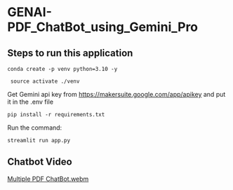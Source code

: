 # GENAI-PDF_ChatBot_using_Gemini_Pro

## Steps to run this application
```
conda create -p venv python=3.10 -y

```
```
 source activate ./venv

```
Get Gemini api key from https://makersuite.google.com/app/apikey and put it in the .env file

```
pip install -r requirements.txt

```

Run the command:
```
streamlit run app.py

```

## **Chatbot Video**
[Multiple PDF ChatBot.webm](https://github.com/Manirathinam21/GENAI-PDF_ChatBot_using_Gemini_Pro/assets/59825357/fe9c44a4-5526-4363-8d37-d4a30a7dc9fd)












